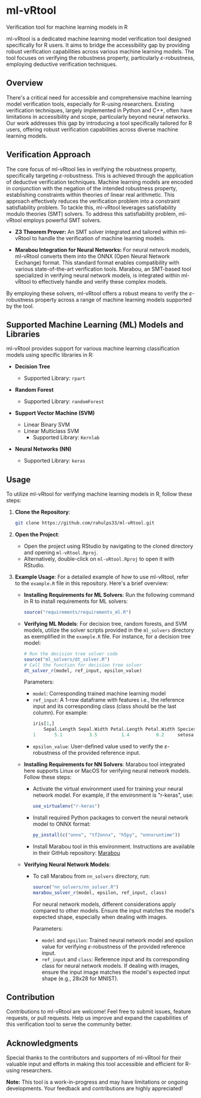 # ml-vRtool
Verification tool for machine learning models in R

ml-vRtool is a dedicated machine learning model verification tool designed specifically for R users. It aims to bridge the accessibility gap by providing robust verification capabilities across various machine learning models. The tool focuses on verifying the robustness property, particularly $\varepsilon$-robustness, employing deductive verification techniques.

## Overview
There's a critical need for accessible and comprehensive machine learning model verification tools, especially for R-using researchers. Existing verification techniques, largely implemented in Python and C++, often have limitations in accessibility and scope, particularly beyond neural networks. Our work addresses this gap by introducing a tool specifically tailored for R users, offering robust verification capabilities across diverse machine learning models.


## Verification Approach

The core focus of ml-vRtool lies in verifying the robustness property, specifically targeting $\varepsilon$-robustness. This is achieved through the application of deductive verification techniques. Machine learning models are encoded in conjunction with the negation of the intended robustness property, establishing constraints within theories of linear real arithmetic. This approach effectively reduces the verification problem into a constraint satisfiability problem. To tackle this, ml-vRtool leverages satisfiability modulo theories (SMT) solvers. To address this satisfiability problem, ml-vRtool employs powerful SMT solvers.

- **Z3 Theorem Prover:** An SMT solver integrated and tailored within ml-vRtool to handle the verification of machine learning models. 

- **Marabou Integration for Neural Networks:** For neural network models, ml-vRtool converts them into the ONNX (Open Neural Network Exchange) format. This standard format enables compatibility with various state-of-the-art verification tools. Marabou, an SMT-based tool specialized in verifying neural network models, is integrated within ml-vRtool to effectively handle and verify these complex models.

By employing these solvers, ml-vRtool offers a robust means to verify the $\varepsilon$-robustness property across a range of machine learning models supported by the tool.

## Supported Machine Learning (ML) Models and Libraries
ml-vRtool provides support for various machine learning classification models using specific libraries in R:

- **Decision Tree**
    - Supported Library: `rpart`

- **Random Forest**
    - Supported Library: `randomForest`

- **Support Vector Machine (SVM)**
  - Linear Binary SVM
  - Linear Multiclass SVM
    - Supported Library: `Kernlab`

- **Neural Networks (NN)**
    - Supported Library: `keras`

## Usage

To utilize ml-vRtool for verifying machine learning models in R, follow these steps:

1. **Clone the Repository**: 
   ```bash
   git clone https://github.com/rahulps33/ml-vRtool.git
   ```
   
2. **Open the Project**: 
   - Open the project using RStudio by navigating to the cloned directory and opening `ml-vRtool.Rproj`.
   - Alternatively, double-click on `ml-vRtool.Rproj` to open it with RStudio.

3. **Example Usage**:
   For a detailed example of how to use ml-vRtool, refer to the `example.R` file in this repository. Here's a brief overview:

   - **Installing Requirements for ML Solvers**:
     Run the following command in R to install requirements for ML solvers:
     ```R
     source("requirements/requirements_ml.R")
     ```

   - **Verifying ML Models**:
     For decision tree, random forests, and SVM models, utilize the solver scripts provided in the `ml_solvers` directory as exemplified in the `example.R` file.
     For instance, for a decision tree model:
     ```R
     # Run the decision tree solver code
     source("ml_solvers/dt_solver.R")
     # Call the function for decision tree solver
     dt_solver_r(model, ref_input, epsilon_value)
     ```
     Parameters:
     - `model`: Corresponding trained machine learning model
     - `ref_input`: A 1-row dataframe with features i.e., the reference input and its corresponding class (class should be the last column). For example:
       ```R
       iris[1,]
           Sepal.Length Sepal.Width Petal.Length Petal.Width Species
       1       5.1          3.5         1.4          0.2     setosa

       ```
     - `epsilon_value`: User-defined value used to verify the $\varepsilon$-robustness of the provided reference input.

   - **Installing Requirements for NN Solvers**:
     Marabou tool integrated here supports Linux or MacOS for verifying neural network models. Follow these steps:
     - Activate the virtual environment used for training your neural network model. For example, if the environment is "r-keras", use:
       ```R
       use_virtualenv("r-keras")
       ```
     - Install required Python packages to convert the neural network model to ONNX format:
       ```R
       py_install(c("onnx", "tf2onnx", "h5py", "onnxruntime"))
       ```
     - Install Marabou tool in this environment. Instructions are available in their GitHub repository: [Marabou](https://github.com/NeuralNetworkVerification/Marabou)
       
   - **Verifying Neural Network Models**:
     - To call Marabou from `nn_solvers` directory, run:
       ```R
       source("nn_solvers/nn_solver.R")
       marabou_solver_r(model, epsilon, ref_input, class)
       ```
       For neural network models, different considerations apply compared to other models. Ensure the input matches the model's expected shape, especially when dealing with        images.


       Parameters:
       - `model` and `epsilon`: Trained neural network model and epsilon value for verifying $\varepsilon$-robustness of the provided reference input.
       - `ref_input` and `class`: Reference input and its corresponding class for neural network models. If dealing with images, ensure the input image matches the model's 
       expected input shape (e.g., 28x28 for MNIST).

## Contribution

Contributions to ml-vRtool are welcome! Feel free to submit issues, feature requests, or pull requests. Help us improve and expand the capabilities of this verification tool to serve the community better.


## Acknowledgments

Special thanks to the contributors and supporters of ml-vRtool for their valuable input and efforts in making this tool accessible and efficient for R-using researchers.

**Note:** This tool is a work-in-progress and may have limitations or ongoing developments. Your feedback and contributions are highly appreciated!
